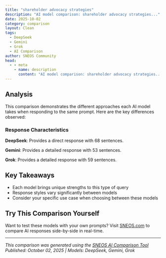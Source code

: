 ```yaml
---
title: "shareholder advocacy strategies"
description: "AI model comparison: shareholder advocacy strategies..."
date: 2025-10-02
category: comparison
layout: Clean
tags:
  - DeepSeek
  - Gemini
  - Grok
  - AI Comparison
author: SNEOS Community
head:
  - - meta
    - name: description
      content: "AI model comparison: shareholder advocacy strategies..."
---
```


<ChatComparison
  title="shareholder advocacy strategies"
  prompt="shareholder advocacy strategies"
  :responses='{"DeepSeek": "Of course. Shareholder advocacy is a powerful strategy used by investors to influence corporate behavior on environmental, social, and governance (ESG) issues without divesting (selling their shares).\n\nHere is a comprehensive overview of shareholder advocacy strategies, from the most common to the most advanced.\n\n### The Core Philosophy\nThe underlying principle is that addressing ESG risks (like climate change, labor practices, or poor governance) is essential for protecting and enhancing the long-term value of the investment. Advocates argue that good ESG performance correlates with reduced risk and stronger financial performance.\n\n---\n\n### Tier 1: Foundational \u0026 Low-Intensity Strategies\n\nThese are the first steps most investors, including large asset managers, take.\n\n**1. Direct Engagement (Dialogue)**\n* **What it is:** Private, direct communication between the shareholder (or a group of shareholders) and a company\u0027s management or board of directors.\n* **How it works:** Investors schedule meetings, calls, or send letters to discuss specific concerns (e.g., carbon emissions targets, diversity data, political spending). The goal is to persuade management to change a policy or practice.\n* **Best for:** Complex issues that require nuanced discussion and where companies may be open to change but need guidance.\n\n**2. Proxy Voting**\n* **What it is:** Using shareholder voting rights on resolutions and board appointments at a company\u0027s Annual General Meeting (AGM).\n* **How it works:**\n * **Shareholder Proposals:** Investors file resolutions requesting the company take a specific action (e.g., report on plastic use, improve human rights due diligence). All shareholders then vote on it.\n * **Management Proposals:** Investors vote on company-sponsored items, such as electing directors or approving executive pay (\u0022Say-on-Pay\u0022). Voting against management sends a powerful signal.\n* **Best for:** Issues that have reached a public stage or where dialogue has failed. It\u0027s a way to formally gauge the sentiment of the entire shareholder base.\n\n---\n\n### Tier 2: Escalated \u0026 Collaborative Strategies\n\nWhen foundational strategies don\u0027t yield results, investors escalate their efforts.\n\n**3. Coalition Building**\n* **What it is:** Joining forces with other investors to amplify their voice and influence. There is strength in numbers.\n* **How it works:** Through organizations like:\n * **Ceres:** A nonprofit that networks investors, companies, and public interest groups.\n * **Principles for Responsible Investment (PRI):** A UN-supported initiative with thousands of signatories who commit to incorporating ESG issues.\n * **Interfaith Center on Corporate Responsibility (ICCR):** A coalition of faith-based and values-driven investors.\n* **Best for:** Any major issue where a unified front is necessary to get a company\u0027s attention.\n\n**4. Public Campaigns**\n* **What it is:** Using media and public pressure to highlight a company\u0027s shortcomings.\n* **How it works:** Issuing press releases, publishing open letters, running social media campaigns, or engaging with journalists to shine a light on the issue. This is often used by activist NGOs that are also shareholders.\n* **Best for:** When a company is particularly unresponsive to private engagement and the issue has significant public interest.\n\n**5. Proxy Fights (A Form of Shareholder Activism)**\n* **What it is:** A more aggressive and costly strategy to replace one or more members of the company\u0027s board of directors.\n* **How it works:** A shareholder (or group) nominates an alternative slate of directors they believe will better oversee the company and address the issues of concern. This is a direct challenge to management\u0027s control.\n* **Best for:** Situations where poor governance is seen as the root cause of the problem and current directors are unaccountable.\n\n---\n\n### Tier 3: Advanced \u0026 Legalistic Strategies\n\nThese are high-stakes strategies typically employed by sophisticated investors.\n\n**6. Submitting \u0026 Withdrawing Proposals**\n* **What it is:** A strategic dance around shareholder resolutions.\n* **How it works:** An investor files a proposal to be voted on. Then, if the company agrees to negotiate and make meaningful commitments, the investor **withdraws** the proposal. This is a \u0022win\u0022 for both sides\u2014the company avoids a public vote and the investor achieves their goal.\n* **Best for:** Investors who are serious about achieving change and are skilled negotiators.\n\n**7. Litigation**\n* **What it is:** Using the legal system to force change.\n* **How it works:** Filing a lawsuit against the company or its directors for breaches of fiduciary duty. For example, suing for failing to manage a clear and material ESG risk that has harmed the company.\n* **Best for:** Extreme cases where a company\u0027s actions (or inactions) have clearly violated laws or their fiduciary duties, causing demonstrable harm.\n\n---\n\n### Key Issue Areas for Shareholder Advocacy\n\nThese strategies are applied to a wide range of concerns:\n\n* **Environmental (E):**\n * Climate Change (emissions reporting, net-zero targets)\n * Water Stewardship\n * Plastic Pollution \u0026 Waste\n * Deforestation \u0026 Biodiversity\n* **Social (S):**\n * Labor Standards \u0026 Human Rights in Supply Chains\n * Workplace Diversity, Equity, and Inclusion (DEI)\n * Data Privacy \u0026 Cybersecurity\n * Community Relations\n* **Governance (G):**\n * Executive Compensation\n * Board Diversity and Independence\n * Political Lobbying and Expenditures\n * Shareholder Rights (e.g., proxy access)\n\n### Who Practices Shareholder Advocacy?\n\n* **Asset Managers:** Large firms like BlackRock, Vanguard, and State Street now engage heavily on ESG issues due to client demand.\n* **Public Pension Funds:** Often leaders in advocacy due to their long-term investment horizons (e.g., CalPERS, NY State Common Retirement Fund).\n* **Faith-Based Investors:** Pioneers of the movement, using their investments to align with their moral values.\n* **Foundations \u0026 Endowments:** Similarly motivated by mission alignment.\n* **NGOs \u0026 Activist Funds:** Often buy shares specifically to advocate for change from within.\n* **Individual Investors:** Can participate by voting their proxies and joining coalitions.\n\n### The \u0022Quiet vs. Loud\u0022 Debate\n\nA key tension in the field is between:\n* **Quet Engagement:** Preferred by many large asset managers who believe private dialogue is more effective and preserves business relationships.\n* **Loud Advocacy:** Preferred by activists and NGOs who believe public pressure and voting are necessary to hold companies accountable.\n\nIn practice, a **mixed strategy** is often most effective: starting with private dialogue and escalating to public tactics if progress stalls.", "Gemini": "Shareholder advocacy strategies are actions that shareholders take to influence a company\u0027s policies, practices, and performance. They can range from friendly engagement to more confrontational tactics. Here\u0027s a breakdown of common strategies, categorized by approach:\n\n**I. Collaborative and Constructive Engagement (Low-Intensity)**\n\n* **Direct Dialogue/Engagement:**\n * **Meeting with Management:** This is often the first step. Shareholders can request meetings with company executives, board members, or investor relations teams to discuss concerns, ask questions, and offer suggestions.\n * **Letters and Emails:** Sending written communication outlining specific issues and proposed solutions.\n * **Informal Discussions:** Participating in conferences, webinars, or other events to network with company representatives and exchange views.\n\n * **Goals:** Build relationships, gain information, understand management\u0027s perspective, and influence decision-making behind the scenes.\n\n* **Proxy Voting:**\n * **Voting on Resolutions:** Using proxy votes to support or oppose management proposals or shareholder-sponsored resolutions. This is a powerful tool, particularly with larger shareholdings.\n * **Voting Abstention:** A form of protest used when a shareholder disagrees with a proposal but doesn\u0027t want to actively oppose it. It signals concern without requiring a specific negative vote.\n * **Goal:** Exercise voting rights to reflect shareholder views and influence company direction on specific issues.\n\n**II. Formal Channels and Public Pressure (Medium-Intensity)**\n\n* **Shareholder Proposals:**\n * **Submitting Resolutions:** Shareholders who meet specific ownership requirements can submit proposals for inclusion in the company\u0027s proxy statement and voted on at the annual meeting.\n * **Focus Areas:** These often address environmental, social, and governance (ESG) issues such as climate change, diversity, executive compensation, human rights, and corporate governance structures.\n * **Goal:** Bring specific issues to the attention of all shareholders, force management to address them publicly, and potentially change company policies.\n\n* **Public Statements and Media Engagement:**\n * **Press Releases:** Issuing press releases to announce concerns or actions related to the company.\n * **Public Letters:** Writing open letters to the company or its stakeholders.\n * **Media Interviews:** Speaking with journalists to share perspectives and raise awareness about specific issues.\n * **Social Media Campaigns:** Using social media platforms to engage with other shareholders, the public, and the company itself.\n\n * **Goal:** Increase public awareness of issues, put pressure on management to take action, and influence public opinion.\n\n**III. Intense Activism and Legal Options (High-Intensity)**\n\n* **Proxy Fights:**\n * **Nominating Directors:** Putting forward a slate of alternative directors to challenge the existing board. This is a complex and expensive undertaking.\n * **Soliciting Votes:** Actively campaigning to persuade other shareholders to vote for the dissident slate of directors.\n * **Goal:** Replace existing board members with individuals who are more aligned with the activist shareholder\u0027s vision.\n\n* **Legal Action:**\n * **Derivative Lawsuits:** Filing lawsuits on behalf of the company against its directors or officers for breaches of fiduciary duty.\n * **Securities Litigation:** Suing the company for violations of securities laws, such as misrepresentation or insider trading.\n * **Goal:** Hold management accountable for wrongdoing and seek financial redress for the company and its shareholders.\n\n* **Divestment/Selling Shares (Indirect)**\n * **Selling Shares:** While not directly advocating, selling shares can create downward pressure on the stock price, signaling dissatisfaction to the market and potentially prompting action from the company to address shareholder concerns.\n * **Divestment Campaigns:** Larger institutional investors may divest from companies with problematic practices, particularly related to ESG concerns. The threat of divestment can be a powerful motivator for change.\n * **Goal:** Exert economic pressure and send a strong signal to the company and the market about the shareholder\u0027s disapproval.\n\n**Factors Influencing Strategy Choice**\n\nThe choice of strategy depends on several factors:\n\n* **Size of Shareholding:** Larger shareholders have more influence and can pursue more aggressive tactics.\n* **Nature of the Issue:** More serious or urgent issues may warrant more forceful action.\n* **Company\u0027s Responsiveness:** If the company is receptive to dialogue, collaborative approaches may be more effective.\n* **Activist\u0027s Resources:** Proxy fights and legal action are expensive and time-consuming.\n* **Reputation Risk:** Aggressive tactics can damage the activist\u0027s reputation.\n* **Legal and Regulatory Environment:** Shareholder rights and regulations vary by jurisdiction.\n* **Other Shareholders\u0027 Views:** Building a coalition of supportive shareholders can significantly increase the chances of success.\n\n**Important Considerations for Shareholders:**\n\n* **Due Diligence:** Thoroughly research the issue and gather evidence to support your claims.\n* **Clear Objectives:** Define your goals and desired outcomes.\n* **Professional Advice:** Consult with legal, financial, and communications professionals.\n* **Long-Term Perspective:** Shareholder advocacy can be a long and challenging process.\n* **Ethical Considerations:** Act in good faith and avoid spreading misinformation.\n* **Documentation:** Keep detailed records of all communications and actions.\n* **Understand the Company\u0027s Bylaws:** These dictate the process for submitting proposals and nominating directors.\n\n**Trends in Shareholder Advocacy:**\n\n* **Increased Focus on ESG:** ESG issues are increasingly prominent in shareholder activism.\n* **Rise of Passive Investing:** Large passive investors (like index funds) are under pressure to engage more actively with companies on ESG issues.\n* **Collaboration Among Investors:** Shareholders are increasingly working together to amplify their influence.\n* **Data-Driven Activism:** Activists are using data analytics to identify companies with poor performance and to target their campaigns more effectively.\n\nBy understanding the various strategies available and the factors that influence their effectiveness, shareholders can play a meaningful role in shaping corporate behavior and promoting long-term value creation.\n", "Grok": "Shareholder advocacy strategies are approaches used by shareholders to influence a company\u0027s policies, practices, or governance by leveraging their ownership stakes. These strategies are often employed by activist investors, institutional investors, or advocacy groups to push for changes in areas such as environmental impact, social responsibility, corporate governance, or financial performance. Below are some common shareholder advocacy strategies:\n\n### 1. **Engagement and Dialogue**\n - **Description**: Shareholders directly engage with company management or the board of directors to discuss concerns and propose changes.\n - **How It Works**: This often involves private meetings, letters, or calls to express views on specific issues like sustainability practices or executive compensation.\n - **Goal**: Build a collaborative relationship to influence decision-making without escalating to public confrontation.\n - **Example**: Institutional investors like BlackRock or Vanguard often engage in private discussions with companies to advocate for better ESG (Environmental, Social, and Governance) practices.\n\n### 2. **Filing Shareholder Resolutions**\n - **Description**: Shareholders submit formal proposals (resolutions) for a vote at the company\u2019s Annual General Meeting (AGM).\n - **How It Works**: Resolutions can address issues like climate change policies, diversity on the board, or executive pay. Even if the resolution doesn\u2019t pass, it can pressure the company to act due to public attention.\n - **Goal**: Raise awareness among other shareholders and force the company to address specific issues.\n - **Example**: In 2021, a small activist fund, Engine No. 1, successfully used a shareholder resolution to push ExxonMobil to adopt stronger climate goals and elect new board members.\n\n### 3. **Proxy Voting**\n - **Description**: Shareholders use their voting rights during AGMs to support or oppose management proposals or board candidates.\n - **How It Works**: Institutional investors or coalitions of shareholders may vote in favor of resolutions that align with their advocacy goals or withhold votes from directors they believe are underperforming.\n - **Goal**: Influence corporate governance and signal discontent with management.\n - **Example**: Pension funds often vote against excessive CEO compensation packages to advocate for fair pay practices.\n\n### 4. **Activist Campaigns**\n - **Description**: Activist investors take a more aggressive approach by acquiring a significant stake in a company and publicly pushing for major changes.\n - **How It Works**: Tactics can include public letters, media campaigns, or nominating alternative board members (proxy contests) to challenge the current leadership.\n - **Goal**: Force structural changes, such as divestitures, cost-cutting, or strategic shifts.\n - **Example**: Carl Icahn\u2019s campaigns against companies like Apple and Dell to push for stock buybacks or other value-enhancing measures.\n\n### 5. **Coalition Building**\n - **Description**: Shareholders collaborate with other investors, advocacy groups, or stakeholders to amplify their influence.\n - **How It Works**: Groups like the Interfaith Center on Corporate Responsibility (ICCR) or Climate Action 100\u002B coordinate efforts to press companies on issues like human rights or carbon emissions.\n - **Goal**: Increase voting power and public pressure by uniting stakeholders with shared objectives.\n - **Example**: Climate Action 100\u002B has successfully pressured major oil companies like Shell to commit to net-zero emissions targets.\n\n### 6. **Public Campaigns and Media Advocacy**\n - **Description**: Shareholders use media and public platforms to draw attention to their concerns and pressure companies.\n - **How It Works**: This can involve issuing press releases, organizing protests, or leveraging social media to highlight issues like labor practices or environmental damage.\n - **Goal**: Generate public and investor scrutiny to compel the company to act.\n - **Example**: Activist shareholders have used media campaigns to criticize companies like Nike over supply chain labor issues.\n\n### 7. **Divestment or Threat of Divestment**\n - **Description**: Shareholders sell or threaten to sell their stakes in a company to signal disapproval of its practices.\n - **How It Works**: Divestment can harm a company\u2019s stock price and reputation, especially if done by large institutional investors.\n - **Goal**: Pressure the company to change by creating financial and reputational consequences.\n - **Example**: University endowments and pension funds have divested from fossil fuel companies to advocate for climate-friendly policies.\n\n### 8. **Litigation**\n - **Description**: Shareholders may file lawsuits against a company or its executives for breaches of fiduciary duty or other legal violations.\n - **How It Works**: Legal action can be used to challenge decisions that harm shareholder value or violate governance standards.\n - **Goal**: Seek accountability, financial compensation, or policy changes through the courts.\n - **Example**: Shareholders sued Volkswagen after the 2015 emissions scandal, alleging misrepresentation of the company\u2019s environmental impact.\n\n### Key Considerations for Shareholder Advocacy:\n - **Ownership Size**: The larger the stake a shareholder holds, the more influence they typically have.\n - **Regulatory Environment**: Rules for filing resolutions, proxy voting, and engaging in activism vary by country (e.g., SEC rules in the U.S.).\n - **Alignment of Interests**: Successful advocacy often requires aligning goals with other shareholders or stakeholders.\n - **Risk of Backlash**: Aggressive strategies like public campaigns or litigation can damage relationships with management or other investors.\n\n### Tools and Platforms for Advocacy:\n - **Proxy Advisory Firms**: Firms like ISS (Institutional Shareholder Services) and Glass Lewis provide recommendations on how to vote on resolutions.\n - **Shareholder Networks**: Groups like As You Sow or ShareAction help coordinate advocacy efforts.\n - **Annual Reports and AGMs**: These provide opportunities to raise issues directly with management and other shareholders.\n\nShareholder advocacy has grown in importance with the rise of ESG concerns and the increasing influence of institutional investors. By employing a mix of these strategies, shareholders can effectively push for changes that align with their values or financial objectives. Which strategy to use depends on the issue, the company\u2019s responsiveness, and the resources and influence of the advocating shareholder. Would you like a deeper dive into a specific strategy or example?"}' 
  published-date="10:31"
/>

## Analysis

This comparison demonstrates the different approaches each AI model takes when responding to the same prompt. Here are the key differences observed:

### Response Characteristics

**DeepSeek**: Provides a direct response with 68 sentences. 

**Gemini**: Provides a detailed response with 53 sentences. 

**Grok**: Provides a detailed response with 59 sentences. 

## Key Takeaways

- Each model brings unique strengths to this type of query
- Response styles vary significantly between models
- Consider your specific use case when choosing between these models

## Try This Comparison Yourself

Want to test these models with your own prompts? Visit [SNEOS.com](https://sneos.com) to compare AI responses side-by-side in real-time.

---

*This comparison was generated using the [SNEOS AI Comparison Tool](https://sneos.com)*
*Published: October 02, 2025 | Models: DeepSeek, Gemini, Grok*
